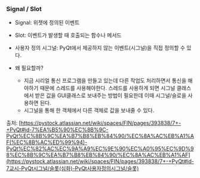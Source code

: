 ### Signal / Slot

- Signal: 위젯에 정의된 이벤트
- Slot: 이벤트가 발생할 때 호출되는 함수나 메서드
- 사용자 정의 시그널: PyQt에서 제공하지 않는 이벤트(시그널)을 직접 정의할 수 있다.

- 왜 필요할까?
  - 지금 시리얼 통신 프로그램을 만들고 있는데 다른 작업도 처리하면서 통신을 해야하기 때문에 스레드를 사용해야한다. 스레드를 사용하게 되면 시그널 클래스에서 받은 값을 GUI클래스로 보내주는 방법이 필요한데 이때 시그널/슬로을 사용하면 된다.
  - 시그널을 통해 한 객체에서 다른 객체로 값을 보내줄 수 있다.



출처: [https://pystock.atlassian.net/wiki/spaces/FIN/pages/393838/7+-+PyQt#id-7%EA%B5%90%EC%8B%9C-PyQt%EC%8B%9C%EA%B7%B8%EB%84%90/%EC%8A%AC%EB%A1%AF(%EC%8B%AC%ED%99%94)-PyQt%EC%82%AC%EC%9A%A9%EC%9E%90%EC%A0%95%EC%9D%98%EC%8B%9C%EA%B7%B8%EB%84%90/%EC%8A%AC%EB%A1%AF](https://pystock.atlassian.net/wiki/spaces/FIN/pages/393838/7+-+PyQt#id-7교시-PyQt시그널/슬롯(심화)-PyQt사용자정의시그널/슬롯)